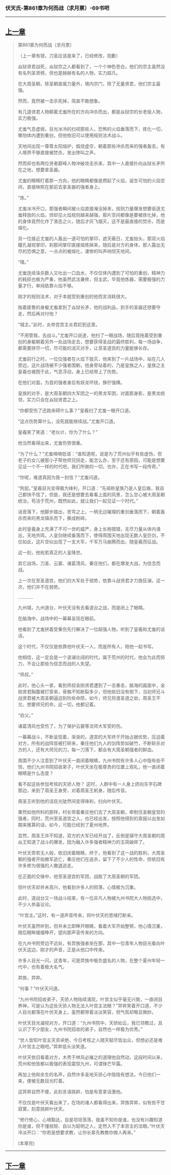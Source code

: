 ### 伏天氏-第861章为何而战（求月票）-69书吧

--------
[上一章](./10a069578c74edd8514222e2dd58f006.md)
--------


>
>
>
>第861章为何而战（求月票）
>
>（上一章有错，刀圣应该是来了，已经修改，抱歉）
>
>焱狱贤君战死，焱狱宗之人都看到了，一个个神色苍白，他们的宗主虽然没有名列圣贤榜，但也是赫赫有名的人物，实力超凡。
>
>在大周圣朝，除圣朝直属力量外，境内宗门，除了无量贤君，他们宗主最强。
>
>然而，竟然被一击杀死掉，简直不敢想象。
>
>有几道贤君人物朝着尤蚩所在的方向冲杀而出，都是焱狱宗的长老级人物，实力极强。
>
>尤蚩气息虚弱，目光冰冷的扫视那些人，恐怖的火焰垂落而下，炼化一切，哪怕体内遭到重创，但他依旧可以使用规则法术战斗。
>
>天地间出现一尊尊太阳熔炉，煅烧虚空，朝着那些冲杀而来的强者轰去，有人境界不够直接被焚杀，发出惨叫之声。
>
>然而却也有两位贤者巅峰人物冲破攻击杀来，其中一人直接扑向焱狱长矛所在之地，想要拿圣器。
>
>尤蚩的眼睛盯着那一方向，他的眼睛都像是燃起了火焰，诞生可怕的火焰空间，直接映照在那前去拿圣器的强者身上。
>
>“炼。”
>
>尤蚩冰冷开口，那强者瞬间被火焰直接淹没掉来，规则力量爆发想要驱逐尤蚩释放的火焰，但却见火焰规则越来越强，那片空间都像是要被炼化掉，他的身体竟然化作了液态之火，随后才灰飞烟灭，这不是最直接的焚杀，而是熔化。
>
>另一位接近尤蚩的人轰出一道可怕的掌印，遮天蔽日，尤蚩抬头，那双火焰瞳孔凝视掌印，刹那间掌印直接熔炼掉来，随后是对方的身体，那人露出无尽的恐惧之意，一点点的被熔化，凄惨的叫声响彻天地间。
>
>“噗。”
>
>尤蚩连续诛杀数人又吐出一口血水，不仅仅体内遭到了可怕的重创，精神力的耗损也极为严重，他虽然武法兼修，但主武，毕竟他炼器，需要极强的力量才行，单纯依靠火焰不够。
>
>刚才的规则法术，对于本就受到重创的他而言消耗很大。
>
>拖着疲惫的身躯尤蚩拿到了焱狱长矛，他的战利品，到手的圣器还想要夺走，然后再对付他？
>
>“城主。”此时，炎帝宫宫主炎君赶到这里。
>
>“不用管我，去战斗。”尤蚩开口说道，他扫了一眼战场，随后竟拖着受到重创的身躯朝着另外一处战场走去，想要获得圣战的最终胜利，每一场战争，都需要拼尽一切，尽可能的消灭对手，让至圣道宫的力量能够长存。
>
>尤蚩前行之时，一位位强者在火焰下毁灭，他来到了一片战场中，站在几人旁边，这片战场被不少强者围剿，他身旁站着的，乃是皇族之人，皇族之主皇羲也被困于此，气息浮动，身上已经带上了伤势。
>
>在他们对面，为首的强者身后有妖龙环绕，狰狞强横。
>
>皇族的对手，是大周圣朝四大军团之一的黑龙军团，对面那身影，是黑龙统领，实力只会在焱狱贤君之上。
>
>“你都受伤了还跑来碍什么事？”皇羲扫了尤蚩一眼开口道。
>
>“这点伤势算什么，没死就能继续战。”尤蚩开口道。
>
>皇羲笑了笑道：“老伙计，你为了什么？”
>
>他当然看得出来，尤蚩伤势很重。
>
>“为了什么？”尤蚩喃喃低语：“谁知道呢，说是为了荒州似乎有些虚伪，但老子的女儿被那小子帮他师兄拐走，能怎么办，至于还有原因，可能是想要见证一个不一样的时代吧，我们所做的一切，也许，正在书写一段传奇。”
>
>“你呢，难道真因为我一封信？”尤蚩问道。
>
>“狗屁。”皇羲目光变得极为锋利，开口道：“先祖称皇族乃是人皇后裔，我自己都快不信了，但是，我还是想要去看看上面的风景，怎么甘心被大周圣朝统治，苟活于荒州，既然如此，就让我们一起见证一个时代。”
>
>话音落下，他脚步踏出，苍穹之上，一柄无边璀璨的重剑垂落而下，朝着轰杀而来的黑龙镇杀而下，撕成粉碎。
>
>此时皇羲身上充满了不可一世的威严，身上长袍猎猎，无尽力量从体内涌出，天地共鸣，人皇剑继续垂落而下，使得周围天地出现无数人皇巨剑，不仅如此，这片空似出现了一支大军，千军万马崩腾而出，随皇羲而征战。
>
>这一刻，他宛若真正的人皇降世。
>
>其它战场，刀圣、云裳、诸葛清风、秦庄他们，都在爆发大战，为信念而战。
>
>上一次在至圣道宫，他们的大军处于弱势，依靠斗战贤君才力挽狂澜，这一次，他们并不在弱势。
>
>…………
>
>九州城，九州道台，叶伏天没有去看道台之战，而是闭上了眼睛。
>
>在脑海中，战场中的一幕幕呈现在眼前。
>
>他看到了尤蚩拼着受重伤先行解决了一位超强人物，听到了皇羲和尤蚩的谈话。
>
>这个时代，不仅仅是依靠他叶伏天一人，而是所有人，陪他一起书写。
>
>他相信，这一定会是一个波澜壮阔的时代，属于荒州的时代，他会为此而努力，不会让那些为信念而战的人失望。
>
>“师叔。”
>
>此时，他心头一紧，看到师叔金刚贤君遭到了一击重击，脑海的画面中，金刚贤君胸腹被打穿来，骨骼不知断裂多少，但他依旧没有倒下，当初师兄斗战贤君被大周圣朝逼迫到险些命陨，如今，师兄将渡圣道之劫，周圣王不允，想要师兄的命，这一切，他都记着。
>
>“伯父。”
>
>诸葛清风也受伤了，为了保护云裳等法师大军受的伤。
>
>一幕幕战斗，不断呈现着，渐渐的，道宫的大军终于开始占据优势，压迫着对方，所有的战阵皆被打碎来，秦庄他们九人的剑阵势如破竹，不断斩杀对方的人，还有大师兄的刀，每一刀落下，都会有大周圣朝强者的鲜血。
>
>周围不少人注意到了叶伏天一直闭着眼睛，九州书院有许多人心中隐有些不悦，他们九州书院招收弟子，叶伏天坐在极尊贵的位置上观礼，他一直闭着眼睛是什么态度？
>
>看不起这些参加考核的天骄人物？
>这时，人群中有一人身上挤向东字石碑那边，来到了周圣王身旁，对着周圣王躬身，随后传音。
>
>周圣王听到他的话目光陡然间变得锋利，扫向叶伏天。
>
>果然如他所料的那样，村长带着秦庄他们去了大周圣朝，牵制住圣朝皇宫的强者，同时，荒州至圣道宫之人，也已经出发，按照他得到的禀报以出发如期来推算的话，如今，可能已经到了夏州地界。
>
>显然，周圣王并不知道，双方的大军已经开战了，反倒是镇守大周圣朝的周焱王知道了战斗的爆发，因为融入许多强者精神力的玉简破碎了。
>
>叶伏天旁若无人般，依旧闭着眼睛，终于，他看到了这一战的胜利，大周圣朝的强者开始撤军逃亡，秦庄他们在追杀，留下了不少人的性命，但依旧有许多修为很强的人撤退逃走。
>
>在正面的交锋中，他至圣道宫的军团，战胜了大周圣朝的军团。
>
>但叶伏天却并未高兴，他看到许多人的陨落，心情极为沉重。
>
>此时，道战台又一场战斗结束，有一位非凡人物被九州书院大人物挑选中，不少人恭喜议论。
>
>“叶宫主。”这时，有一道声音传来，将叶伏天的思绪打断来。
>
>叶伏天虽然听到，但并未立即睁开眼睛，看着大军开始整顿，他心情沉重，随后眼眸缓缓睁开，望向那声音传来的方向。
>
>在九州书院旁边不远处，有羿族强者坐在那，其中一位青年人物目光看向叶伏天这边，刚才的声音，正是从他口中传来。
>
>许多人目光一闪，这青年，可是羿族中极负盛名的人物，在整个夏州年轻一代中，也有着极大名气。
>
>羿族，羿昇。
>
>“何事？”叶伏天问道。
>
>“九州书院招收弟子，天骄人物陆续涌现，叶宫主似乎毫无兴致，一直闭目养神，可是认为这些天骄人物无法入叶宫主法眼？”羿昇笑着开口道，不少人目光都落在叶伏天身上，虽然都带着淡淡笑容，但气氛却略显微妙。
>
>叶伏天目光凝视对方，开口道：“九州书院中，天骄如云，我已领教过，且认识了不少朋友，九州书院招收的弟子，自然也一样极为优秀。”
>
>“世人皆知叶宫主天资卓绝，今日考核之人随天赋尽皆出众，但想必还是难入叶宫主之眼吧。”羿昇低头淡笑道。
>
>叶伏天依旧看着对方，木秀于林风必摧之的道理他自然动，这段时间以来，荒州和他皆都以极强的表现震惊九州，可谓锋芒毕露。
>
>再加上他和余生的名声，自然许多圣地天骄心中隐隐有想法，今日他们一来，便被无数目光盯着。
>
>这羿昇自然不傻，此刻言语挑衅，怕是有意拿话激他。
>
>不仅仅是叶伏天看出来了，在场的诸人都看得出来，羿族羿昇，似有些不甘寂寞，刻意挑衅叶伏天。
>
>“修行修心，心境豁达，自是坦坦荡荡，我虽不知你是谁，也没有兴趣知道你是谁，但不懂规矩、自以为聪明之人，定然入不了本宫主的法眼。”叶伏天冷淡开口：“你若是想要求教，让你长辈先教教你做人再来。”
>
>(本章完)
>
>

--------
[下一章](./950a28816a20881e404881867efadbe9.md)
--------
